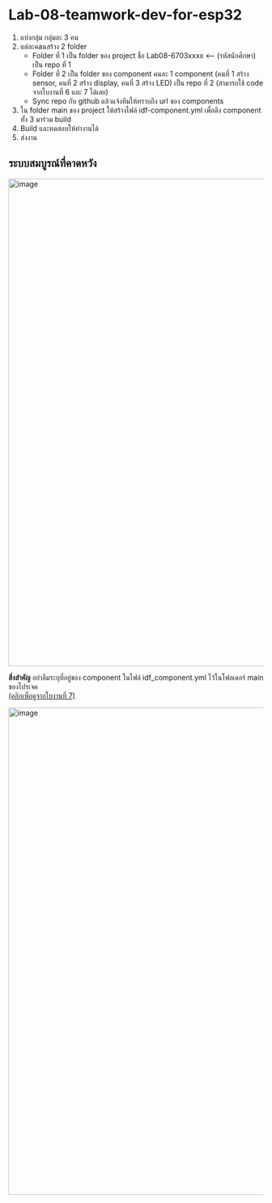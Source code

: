 # Lab-08-teamwork-dev-for-esp32
1. แบ่งกลุ่ม กลุ่มละ 3 คน
2. แต่ละคaนสร้าง 2 folder
   - Folder ที่ 1 เป็น folder ของ project ชื่อ Lab08-6703xxxx <-- (รหัสนักศึกษา) เป็น repo ที่ 1
   - Folder ที่ 2 เป็น folder ของ component คนละ 1 component  (คนที่ 1 สร้าง sensor, คนที่ 2 สร้าง display, คนที่ 3 สร้าง LED) เป็น repo ที่ 2  (สามารถใช้ code จากใบงานที่ 6 และ 7 ได้เลย)
   - Sync repo กับ github แล้วแจ้งทีมให้ทราบถึง url ของ components  
3. ใน folder main ของ project ให้สร้างไฟล์ idf-component.yml เพื่อดึง component ทั้ง 3 มาร่วม build
4. Build และทดสอบให้ทำงานได้
5. ส่งงาน

## ระบบสมบูรณ์ที่คาดหวัง
 
<img width="1588" height="964" alt="image" src="https://github.com/user-attachments/assets/b9c9e187-c856-4488-9dd5-0e3073ac7f61" />


**สิ่งสำคัญ** อย่าลืมระบุที่อยู่ของ component ในไฟล์ idf_component.yml ไว้ในโฟลเดอร์ main ของโปรเจค  
[(คลิกเพื่อดูจากใบงานที่ 7)](https://github.com/SPECIAL-TOPICS-COMPUTER-THURSDAY/Lab-07-ESP32-Components/blob/25bdbdd99a552249e83ae37346502de23b81b2bf/Labsheet%2007-1.md?plain=1#L345)

<img width="1579" height="964" alt="image" src="https://github.com/user-attachments/assets/aaa3e21b-b6a6-47d1-b2d8-25af96c07920" />
